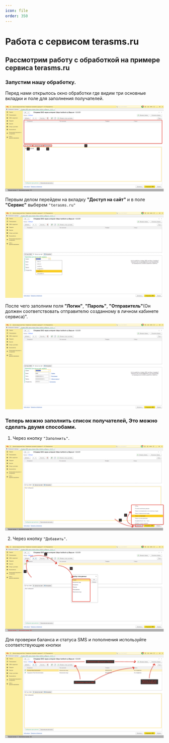 ```yaml
---
icon: file 
order: 350
---
```


# Работа с сервисом terasms.ru

## Рассмотрим работу с обработкой на примере сервиса terasms.ru  

### Запустим нашу обработку.  
Перед нами открылось окно обработки где видим три основные вкладки и поле для заполнения получателей.

![Окно обработки](static/01_sms.png)

Первым делом перейдем на вкладку **"Доступ на сайт"** и в поле **"Сервис"** выберем `"terasms.ru"`

![Выбор сервиса](static/01_terasms.png)

После чего заполним  поля **"Логин"**, **"Пароль"**, **"Отправитель"**(Он должен соответствовать отправителю созданному в личном кабинете сервиса)".

![Заполнение параметров](static/02_terasms.png)

### Теперь можно заполнить список получателей, Это можно сделать двумя способами.

1. Через кнопку `"Заполнить"`.

![Заполнение текста сообщения](static/05_sms_posto.png)

2. Через кнопку `"Добавить"`.

![Отправка смс](static/06_sms_posto.png)

Для проверки баланса и статуса SMS  и пополнения используйте соответствующие кнопки

![Отправка смс](static/07_sms_posto.png)
